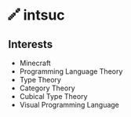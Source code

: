 # ![](https://github.com/intsuc/intsuc/blob/master/intsuc.png) intsuc

## Interests

- Minecraft
- Programming Language Theory
- Type Theory
- Category Theory
- Cubical Type Theory
- Visual Programming Language
